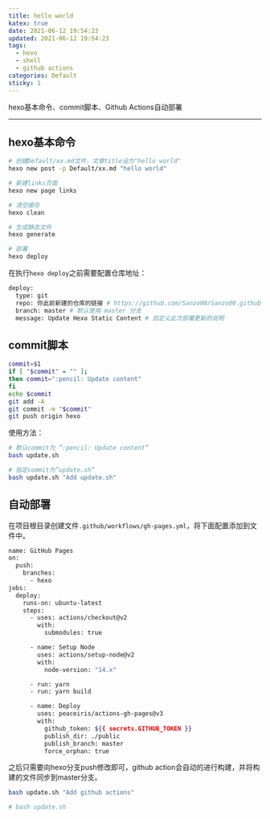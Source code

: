 ```yaml
---
title: hello world
katex: true
date: 2021-06-12 19:54:23
updated: 2021-06-12 19:54:23
tags:
  - hexo
  - shell
  - github actions
categories: Default
sticky: 1
---
```


hexo基本命令、commit脚本、Github Actions自动部署

<!-- more -->

---

## hexo基本命令

```bash
# 创建Default/xx.md文件，文章title设为"hello world"
hexo new post -p Default/xx.md "hello world"

# 新建links页面
hexo new page links

# 清空缓存
hexo clean

# 生成静态文件
hexo generate

# 部署
hexo deploy
```

在执行`hexo deploy`之前需要配置仓库地址：

```bash
deploy:
  type: git
  repo: 你此前新建的仓库的链接 # https://github.com/Sanzo00/Sanzo00.github.io
  branch: master # 默认使用 master 分支
  message: Update Hexo Static Content # 自定义此次部署更新的说明
```



## commit脚本

```bash
commit=$1
if [ "$commit" = "" ];
then commit=":pencil: Update content"
fi
echo $commit
git add -A
git commit -m "$commit"
git push origin hexo
```

使用方法：

```bash
# 默认commit为 ”:pencil: Update content“
bash update.sh

# 指定commit为”update.sh“
bash update.sh "Add update.sh"
```



## 自动部署

在项目根目录创建文件`.github/workflows/gh-pages.yml`，将下面配置添加到文件中。

```bash
name: GitHub Pages
on:
  push:
    branches:
      - hexo
jobs:
  deploy:
    runs-on: ubuntu-latest
    steps:
      - uses: actions/checkout@v2
        with:
          submodules: true

      - name: Setup Node
        uses: actions/setup-node@v2
        with:
          node-version: "14.x"

      - run: yarn
      - run: yarn build

      - name: Deploy
        uses: peaceiris/actions-gh-pages@v3
        with:
          github_token: ${{ secrets.GITHUB_TOKEN }}
          publish_dir: ./public
          publish_branch: master
          force_orphan: true
```

之后只需要向hexo分支push修改即可，github action会自动的进行构建，并将构建的文件同步到master分支。

```bash
bash update.sh "Add github actions"

# bash update.sh
```



<!-- Q.E.D. -->